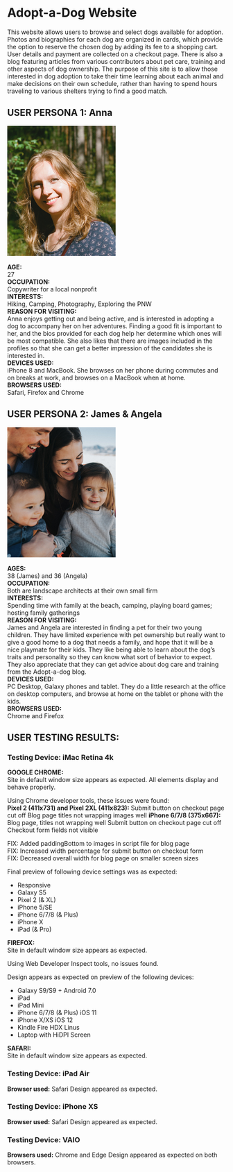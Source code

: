 # Adopt-a-Dog Website

This website allows users to browse and select dogs available for adoption.
Photos and biographies for each dog are organized in cards, which provide
the option to reserve the chosen dog by adding its fee to a shopping cart.
User details and payment are collected on a checkout page. There is also a
blog featuring articles from various contributors about pet care, training
and other aspects of dog ownership. The purpose of this site is to allow
those interested in dog adoption to take their time learning about each animal
and make decisions on their own schedule, rather than having to spend hours
traveling to various shelters trying to find a good match.  




## USER PERSONA 1: Anna

![Image of Anna](user-persona-anna.jpg)  

**AGE:**  
27  
**OCCUPATION:**  
Copywriter for a local nonprofit  
**INTERESTS:**  
Hiking, Camping, Photography, Exploring the PNW  
**REASON FOR VISITING:**  
Anna enjoys getting out and being active, and is interested
in adopting a dog to accompany her on her adventures. Finding a good fit is important to her, and the bios provided for each dog help her determine which ones will be most compatible. She also likes that there are images included in the profiles so that she can get a better impression of the candidates she is interested in.  
**DEVICES USED:**  
iPhone 8 and MacBook. She browses on her phone during commutes and on breaks at work, and browses on a MacBook when at home.  
**BROWSERS USED:**  
Safari, Firefox and Chrome   


## USER PERSONA 2: James & Angela  

![Image of James and Angela](user-persona-janda.jpg)  

**AGES:**  
38 (James) and 36 (Angela)  
**OCCUPATION:**  
Both are landscape architects at their own small firm  
**INTERESTS:**  
Spending time with family at the beach, camping, playing board games;
hosting family gatherings  
**REASON FOR VISITING:**  
James and Angela are interested in finding a pet for their two young children. They have limited experience with pet ownership but really
want to give a good home to a dog that needs a family, and hope that it will be
a nice playmate for their kids. They like being able to learn about the dog’s
traits and personality so they can know what sort of behavior to expect. They
also appreciate that they can get advice about dog care and training from the Adopt-a-dog blog.  
**DEVICES USED:**  
PC Desktop, Galaxy phones and tablet. They do a little research at the office on desktop computers, and browse at home on the tablet or phone with the kids.  
**BROWSERS USED:**  
Chrome and Firefox  




## USER TESTING RESULTS:  

### Testing Device: iMac Retina 4k  

**GOOGLE CHROME:**  
Site in default window size appears as expected.
All elements display and behave properly.

Using Chrome developer tools, these issues were found:  
**Pixel 2 (411x731) and Pixel 2XL (411x823):**
  Submit button on checkout page cut off
  Blog page titles not wrapping images well
**iPhone 6/7/8 (375x667):**
  Blog page, titles not wrapping well
  Submit button on checkout page cut off
  Checkout form fields not visible

  FIX: Added paddingBottom to images in script file  for blog page  
  FIX: Increased width percentage for submit button on checkout form  
  FIX: Decreased overall width for blog page on smaller screen sizes

Final preview of following device settings was as expected:  
* Responsive
* Galaxy S5
* Pixel 2 (& XL)
* iPhone 5/SE
* iPhone 6/7/8 (& Plus)
* iPhone X
* iPad (& Pro)  

**FIREFOX:**  
Site in default window size appears as expected.

Using Web Developer Inspect tools, no issues found.

Design appears as expected on preview of the following devices:
* Galaxy S9/S9 + Android 7.0
* iPad
* iPad Mini
* iPhone 6/7/8 (& Plus) iOS 11
* iPhone X/XS iOS 12
* Kindle Fire HDX Linus
* Laptop with HiDPI Screen  

**SAFARI:**  
Site in default window size appears as expected.  

### Testing Device: iPad Air

**Browser used:** Safari
Design appeared as expected.  


### Testing Device: iPhone XS

**Browser used:** Safari
Design appeared as expected.  



### Testing Device: VAIO

**Browsers used:** Chrome and Edge
Design appeared as expected on both browsers.
